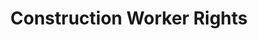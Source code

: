 ---
title: Construction Worker Rights
val: constructionworker
layout: profiles
name: Construction Worker

priority-rights:
  - { text: "I’m not being paid $7.25 or more for my work.", id: "min-wage-violation" }
  - { text: "I am being prevented from engaging with others to improve my working conditions.", id: "union-engagement-violation." }
  - { text: "I am working on machines that are unsafe, not being provided required safety gear, such as gloves or a harness and lifeline for falls, or not being protected from toxic chemicals.", id: "safety-gear-violation." }

wage-rights:
  - { text: "I did not get paid for time I worked.", id: "hours-worked-violation" }
  - { text: "My employer is doing business with the federal government and I was not paid the appropriate amount.", id: "hours-worked-violation" }
  - { text: "Records are not being kept of my hours worked or payment.", id: "recordkeeping-violation" }
  - { text: "I worked more than 40 hours a week and did not receive overtime pay.", id: "overtime-violation." }

equality-rights:
  - { text: "I was discriminated against based on my age.", id: "discrimination-violation" }
  - { text: "My employer is doing business with the federal government and I was discriminated against.", id: "ofccp-violation" }
  - { text: "I am being treated differently based on my citizenship or immigration status.", id: "citizenship-discrimination-violation" }

safety-rights:
  - { text: "I wasn’t trained in a language I understand.", id: "language-violation" }
  - { text: "I’m afraid I’ll be fired for reporting something.", id: "whistleblower-retaliation" }

organizing-rights:
  - { text: "I can’t get hired because the industry knows me as a union supporter.", id: "union-formation-retaliation-hiring" }
  - { text: "I am being retaliated against for supporting an effort to bring in a union to improve my work situation.", id: "union-formation-retaliation" }
  - { text: "I brought complaints to our union steward and to our foreman about the crew not having adequate safety goggles and the foreman retaliated against me by changing my hours.", id: "union-formation-retaliation" }

---